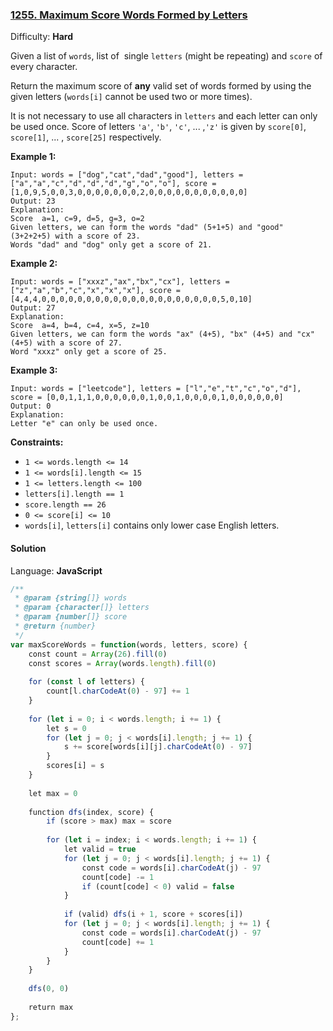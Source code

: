 ### [1255\. Maximum Score Words Formed by Letters](https://leetcode.com/problems/maximum-score-words-formed-by-letters/)

Difficulty: **Hard**


Given a list of `words`, list of  single `letters` (might be repeating) and `score` of every character.

Return the maximum score of **any** valid set of words formed by using the given letters (`words[i]` cannot be used two or more times).

It is not necessary to use all characters in `letters` and each letter can only be used once. Score of letters `'a'`, `'b'`, `'c'`, ... ,`'z'` is given by `score[0]`, `score[1]`, ... , `score[25]` respectively.

**Example 1:**

```
Input: words = ["dog","cat","dad","good"], letters = ["a","a","c","d","d","d","g","o","o"], score = [1,0,9,5,0,0,3,0,0,0,0,0,0,0,2,0,0,0,0,0,0,0,0,0,0,0]
Output: 23
Explanation:
Score  a=1, c=9, d=5, g=3, o=2
Given letters, we can form the words "dad" (5+1+5) and "good" (3+2+2+5) with a score of 23.
Words "dad" and "dog" only get a score of 21.
```

**Example 2:**

```
Input: words = ["xxxz","ax","bx","cx"], letters = ["z","a","b","c","x","x","x"], score = [4,4,4,0,0,0,0,0,0,0,0,0,0,0,0,0,0,0,0,0,0,0,0,5,0,10]
Output: 27
Explanation:
Score  a=4, b=4, c=4, x=5, z=10
Given letters, we can form the words "ax" (4+5), "bx" (4+5) and "cx" (4+5) with a score of 27.
Word "xxxz" only get a score of 25.
```

**Example 3:**

```
Input: words = ["leetcode"], letters = ["l","e","t","c","o","d"], score = [0,0,1,1,1,0,0,0,0,0,0,1,0,0,1,0,0,0,0,1,0,0,0,0,0,0]
Output: 0
Explanation:
Letter "e" can only be used once.
```

**Constraints:**

*   `1 <= words.length <= 14`
*   `1 <= words[i].length <= 15`
*   `1 <= letters.length <= 100`
*   `letters[i].length == 1`
*   `score.length == 26`
*   `0 <= score[i] <= 10`
*   `words[i]`, `letters[i]` contains only lower case English letters.


#### Solution

Language: **JavaScript**

```javascript
/**
 * @param {string[]} words
 * @param {character[]} letters
 * @param {number[]} score
 * @return {number}
 */
var maxScoreWords = function(words, letters, score) {
    const count = Array(26).fill(0)
    const scores = Array(words.length).fill(0)
    
    for (const l of letters) {
        count[l.charCodeAt(0) - 97] += 1
    }
    
    for (let i = 0; i < words.length; i += 1) {
        let s = 0
        for (let j = 0; j < words[i].length; j += 1) {
            s += score[words[i][j].charCodeAt(0) - 97]
        }
        scores[i] = s
    }
    
    let max = 0
    
    function dfs(index, score) {
        if (score > max) max = score
        
        for (let i = index; i < words.length; i += 1) {
            let valid = true
            for (let j = 0; j < words[i].length; j += 1) {
                const code = words[i].charCodeAt(j) - 97
                count[code] -= 1
                if (count[code] < 0) valid = false
            }
            
            if (valid) dfs(i + 1, score + scores[i])
            for (let j = 0; j < words[i].length; j += 1) {
                const code = words[i].charCodeAt(j) - 97
                count[code] += 1
            }
        }
    }
    
    dfs(0, 0)
    
    return max
};
```